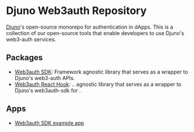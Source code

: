 # Djuno Web3auth Repository

[Djuno](https://www.djuno.io/)'s open-source monorepo for authentication in dApps. This is a collection of our open-source tools that enable developers to use Djuno's web3-auth services.

## Packages

- [Web3auth SDK](./packages/web3auth-sdk/README.md): Framework agnostic library that serves as a wrapper to Djuno's web3-auth APIs.
- [Web3auth React Hook](./packages/web3auth-hook/README.md): .. agnostic library that serves as a wrapper to Djuno's web3auth-sdk for .

## Apps

- [Web3auth SDK example app](./apps/web3auth-app/)
